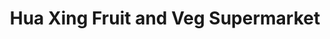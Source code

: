 ---
title: "Hua Xing Fruit and Veg Supermarket"
url: /edinburgh/hua-xing-fruit-and-veg-supermarket/
shop: greengrocer
---